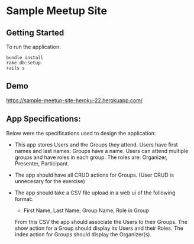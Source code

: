 # Sample Meetup Site

## Getting Started
To run the application:

    bundle install
    rake db:setup
    rails s

## Demo
https://sample-meetup-site-heroku-22.herokuapp.com/


## App Specifications:
Below were the specifications used to design the application:

- This app stores Users and the Groups they attend. Users have first names and last names.
Groups have a name. Users can attend multiple groups and have roles in each group. The roles
are: Organizer, Presenter, Participant.
- The app should have all CRUD actions for Groups. (User CRUD is unnecesary for the exercise)
- The app should take a CSV file upload in a web ui of the following format:
    - First Name, Last Name, Group Name, Role in Group
  
  From this CSV the app should associate the Users to their Groups.
The show action for a Group should display its Users and their Roles.
The index action for Groups should display the Organizer(s).
